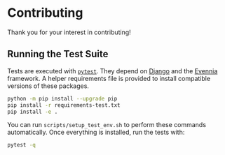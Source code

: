 # Contributing

Thank you for your interest in contributing!

## Running the Test Suite

Tests are executed with [`pytest`](https://docs.pytest.org/). They depend on
[Django](https://www.djangoproject.com/) and the [Evennia](https://www.evennia.com/) framework.
A helper requirements file is provided to install compatible versions of these
packages.

```bash
python -m pip install --upgrade pip
pip install -r requirements-test.txt
pip install -e .
```

You can run `scripts/setup_test_env.sh` to perform these commands
automatically. Once everything is installed, run the tests with:

```bash
pytest -q
```

